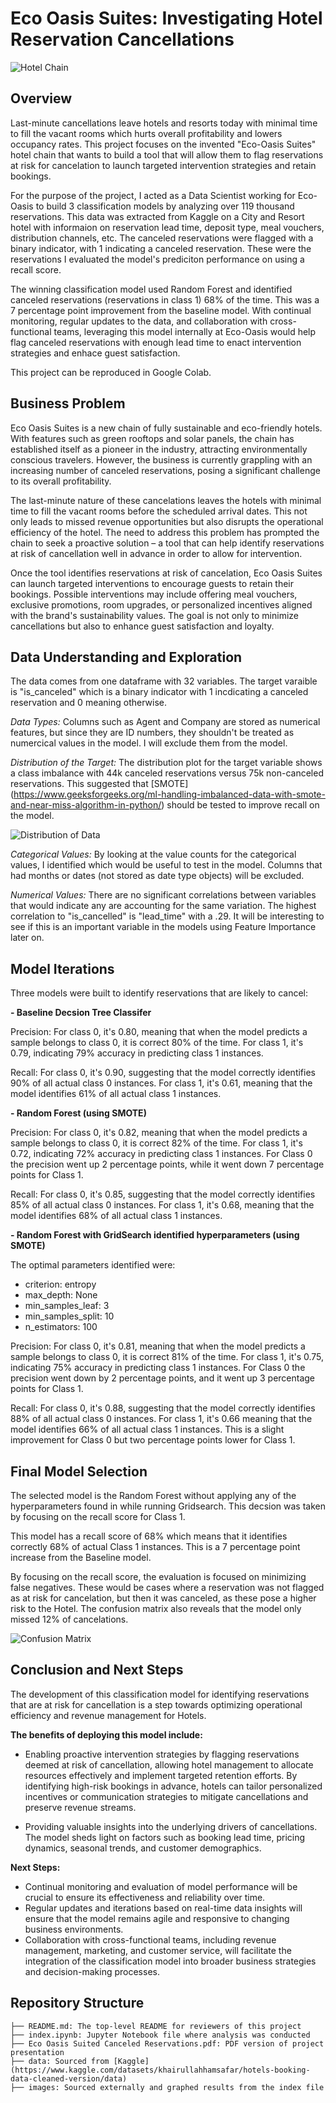 #  Eco Oasis Suites: Investigating Hotel Reservation Cancellations
![Hotel Chain](images/hotel.jpg)


## Overview

Last-minute cancellations leave hotels and resorts today with minimal time to fill the vacant rooms which hurts overall profitability and lowers occupancy rates. This project focuses on the invented "Eco-Oasis Suites" hotel chain that wants to build a tool that will allow them to flag reservations at risk for cancelation to launch targeted intervention strategies and retain bookings. 

For the purpose of the project, I acted as a Data Scientist working for Eco-Oasis to build 3 classification models by analyzing over 119 thousand reservations. This data was extracted from Kaggle on a City and Resort hotel with informaion on reservation lead time, deposit type, meal vouchers, distribution channels, etc. The canceled reservations were flagged with a binary indicator, with 1 indicating a canceled reservation. These were the reservations I evaluated the model's prediciton performance on using a recall score. 

The winning classification model used Random Forest and identified canceled reservations (reservations in class 1) 68% of the time. This was a 7 percentage point improvement from the baseline model. With continual monitoring, regular updates to the data, and collaboration with cross-functional teams, leveraging this model internally at Eco-Oasis would help flag canceled reservations with enough lead time to enact intervention strategies and enhace guest satisfaction. 

This project can be reproduced in Google Colab. 

## Business Problem

Eco Oasis Suites is a new chain of fully sustainable and eco-friendly hotels. With features such as green rooftops and solar panels, the chain has established itself as a pioneer in the industry, attracting environmentally conscious travelers. However, the business is currently grappling with an increasing number of canceled reservations, posing a significant challenge to its overall profitability.

The last-minute nature of these cancelations leaves the hotels with minimal time to fill the vacant rooms before the scheduled arrival dates. This not only leads to missed revenue opportunities but also disrupts the operational efficiency of the hotel. The need to address this problem has prompted the chain to seek a proactive solution – a tool that can help identify reservations at risk of cancellation well in advance in order to allow for intervention. 

Once the tool identifies reservations at risk of cancelation, Eco Oasis Suites can launch targeted interventions to encourage guests to retain their bookings. Possible interventions may include offering meal vouchers, exclusive promotions, room upgrades, or personalized incentives aligned with the brand's sustainability values. The goal is not only to minimize cancellations but also to enhance guest satisfaction and loyalty.

## Data Understanding and Exploration 

The data comes from one dataframe with 32 variables. The target varaible is "is_canceled" which is a binary indicator with 1 incdicating a canceled reservation and 0 meaning otherwise. 

<i>Data Types: </i>Columns such as Agent and Company are stored as numerical features, but since they are ID numbers, they shouldn't be treated as numercical values in the model. I will exclude them from the model. 

<i>Distribution of the Target:</i> The distribution plot for the target variable shows a class imbalance with 44k canceled reservations versus 75k non-canceled reservations. This suggested that [SMOTE] (https://www.geeksforgeeks.org/ml-handling-imbalanced-data-with-smote-and-near-miss-algorithm-in-python/) should be tested to improve recall on the model. 

![Distribution of Data](images/distribution_of_data.png)


<i>Categorical Values:</i> By looking at the value counts for the categorical values, I identified which would be useful to test in the model. Columns that had months or dates (not stored as date type objects) will be excluded. 

<i>Numerical Values:</i> There are no significant correlations between variables that would indicate any are accounting for the same variation. The highest correlation to "is_cancelled" is "lead_time" with a .29. It will be interesting to see if this is an important variable in the models using Feature Importance later on. 


## Model Iterations 

Three models were built to identify reservations that are likely to cancel: 

<b> - Baseline Decsion Tree Classifer </b> 

Precision: For class 0, it's 0.80, meaning that when the model predicts a sample belongs to class 0, it is correct 80% of the time. For class 1, it's 0.79, indicating 79% accuracy in predicting class 1 instances.

Recall: For class 0, it's 0.90, suggesting that the model correctly identifies 90% of all actual class 0 instances. For class 1, it's 0.61, meaning that the model identifies 61% of all actual class 1 instances.


<b> - Random Forest (using SMOTE) </b>

Precision: For class 0, it's 0.82, meaning that when the model predicts a sample belongs to class 0, it is correct 82% of the time. For class 1, it's 0.72, indicating 72% accuracy in predicting class 1 instances. For Class 0 the precision went up 2 percentage points, while it went down 7 percentage points for Class 1. 

Recall: For class 0, it's 0.85, suggesting that the model correctly identifies 85% of all actual class 0 instances. For class 1, it's 0.68, meaning that the model identifies 68% of all actual class 1 instances.

<b> - Random Forest with GridSearch identified hyperparameters (using SMOTE) </b> 

The optimal parameters identified were: 
- criterion: entropy
- max_depth: None
- min_samples_leaf: 3
- min_samples_split: 10
- n_estimators: 100

Precision: For class 0, it's 0.81, meaning that when the model predicts a sample belongs to class 0, it is correct 81% of the time. For class 1, it's 0.75, indicating 75% accuracy in predicting class 1 instances. For Class 0 the precision went down by 2 percentage points, and it went up 3 percentage points for Class 1. 

Recall: For class 0, it's 0.88, suggesting that the model correctly identifies 88% of all actual class 0 instances. For class 1, it's 0.66 meaning that the model identifies 66% of all actual class 1 instances. This is a slight improvement for Class 0 but two percentage points lower for Class 1. 


## Final Model Selection

The selected model is the Random Forest without applying any of the hyperparameters found in while running Gridsearch. This decsion was taken by focusing on the recall score for Class 1. 

This model has a recall score of 68% which means that it identifies correctly 68% of actual Class 1 instances. This is a 7 percentage point increase from the Baseline model. 

By focusing on the recall score, the evaluation is focused on minimizing false negatives. These would be cases where a reservation was not flagged as at risk for cancelation, but then it was canceled, as these pose a higher risk to the Hotel. The confusion matrix also reveals that the model only missed 12% of cancelations. 

![Confusion Matrix](images/confusion_matrix.png)


## Conclusion and Next Steps

The development of this classification model for identifying reservations that are at risk for cancellation is a step towards optimizing operational efficiency and revenue management for Hotels. 

<b> The benefits of deploying this model include: </b> 

- Enabling proactive intervention strategies by flagging reservations deemed at risk of cancellation, allowing hotel management to allocate resources effectively and implement targeted retention efforts. By identifying high-risk bookings in advance, hotels can tailor personalized incentives or communication strategies to mitigate cancellations and preserve revenue streams.

- Providing valuable insights into the underlying drivers of cancellations. The model sheds light on factors such as booking lead time, pricing dynamics, seasonal trends, and customer demographics. 

<b> Next Steps: </b> 
- Continual monitoring and evaluation of model performance will be crucial to ensure its effectiveness and reliability over time.
- Regular updates and iterations based on real-time data insights will ensure that the model remains agile and responsive to changing business environments.
- Collaboration with cross-functional teams, including revenue management, marketing, and customer service, will facilitate the integration of the classification model into broader business strategies and decision-making processes.


## Repository Structure 

```
├── README.md: The top-level README for reviewers of this project
├── index.ipynb: Jupyter Notebook file where analysis was conducted 
├── Eco Oasis Suited Canceled Reservations.pdf: PDF version of project presentation
├── data: Sourced from [Kaggle] (https://www.kaggle.com/datasets/khairullahhamsafar/hotels-booking-data-cleaned-version/data) 
├── images: Sourced externally and graphed results from the index file
```